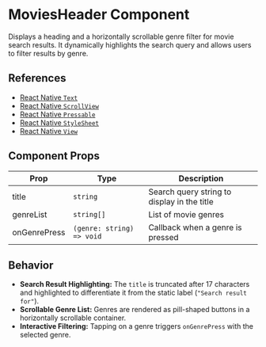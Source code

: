 # MoviesHeader Component

Displays a heading and a horizontally scrollable genre filter for movie search results. It dynamically highlights the search query and allows users to filter results by genre.

## References

- [React Native `Text`](https://reactnative.dev/docs/text)
- [React Native `ScrollView`](https://reactnative.dev/docs/scrollview)
- [React Native `Pressable`](https://reactnative.dev/docs/pressable)
- [React Native `StyleSheet`](https://reactnative.dev/docs/stylesheet)
- [React Native `View`](https://reactnative.dev/docs/view)

## Component Props

| Prop         | Type                      | Description                                 |
| ------------ | ------------------------- | ------------------------------------------- |
| title        | `string`                  | Search query string to display in the title |
| genreList    | `string[]`                | List of movie genres                        |
| onGenrePress | `(genre: string) => void` | Callback when a genre is pressed            |

## Behavior

- **Search Result Highlighting:** The `title` is truncated after 17 characters and highlighted to differentiate it from the static label (`"Search result for"`).
- **Scrollable Genre List:** Genres are rendered as pill-shaped buttons in a horizontally scrollable container.
- **Interactive Filtering:** Tapping on a genre triggers `onGenrePress` with the selected genre.
